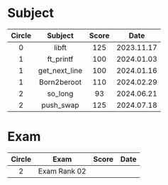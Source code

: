 # Subject

| Circle | Subject | Score | Date |
| :-------: | :-------: | :-------: | :-------: |
| 0 | libft | 125 | 2023.11.17 |
| 1 | ft_printf | 100 | 2024.01.03 |
| 1 | get_next_line | 100 | 2024.01.16 |
| 1 | Born2beroot | 110 | 2024.02.29 |
| 2 | so_long | 93 | 2024.06.21 |
| 2 | push_swap | 125 | 2024.07.18 |

# Exam
| Circle | Exam | Score | Date |
| :-------: | :-------: | :-------: | :-------: |
| 2 | Exam Rank 02 |  |  |
